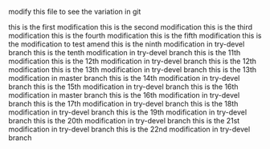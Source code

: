 modify this file to see the variation in git

this is the first modification
this is the second modification
this is the third modification
this is the fourth modification
this is the fifth modification
this is the modification to test amend
this is the ninth modification in try-devel branch
this is the tenth modification in try-devel branch
this is the 11th modification
this is the 12th modification in try-devel branch
this is the 12th modification
this is the 13th modification in try-devel branch
this is the 13th modification in master branch
this is the 14th modification in try-devel branch
this is the 15th modification in try-devel branch
this is the 16th modification in master branch
this is the 16th modification in try-devel branch
this is the 17th modification in try-devel branch
this is the 18th modification in try-devel branch
this is the 19th modification in try-devel branch
this is the 20th modification in try-devel branch
this is the 21st modification in try-devel branch
this is the 22nd modification in try-devel branch

